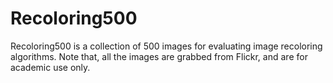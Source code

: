 # Recoloring500
Recoloring500 is a collection of 500 images for evaluating image recoloring algorithms. Note that, all the images are grabbed from Flickr, and are for academic use only. 

